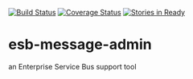 [![Build Status](https://travis-ci.org/esbtools/esb-message-admin.svg?branch=master)](https://travis-ci.org/esbtools/esb-message-admin.svg?branch=master)
[![Coverage Status](https://coveralls.io/repos/esbtools/esb-message-admin/badge.svg?branch=master&service=github)](https://coveralls.io/github/esbtools/esb-message-admin?branch=master)
[![Stories in Ready](https://badge.waffle.io/esbtools/esb-message-admin.png?label=ready&title=Ready)](https://waffle.io/esbtools/esb-message-admin)

# esb-message-admin
an Enterprise Service Bus support tool
